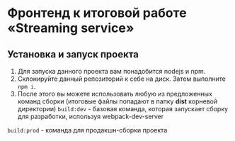 # Фронтенд к итоговой работе «Streaming service»

## Установка и запуск проекта
1. Для запуска данного проекта вам понадобится nodejs и npm.
2. Склонируйте данный репозиторий к себе на диск. Затем выполните `npm i`.
3. После этого вы можете использовать любую из предложенных команд сборки (итоговые файлы попадают в папку __dist__ корневой директории)
`build:dev` - базовая команда, которая запускает сборку для разработки, используя webpack-dev-server

`build:prod` - команда для продакшн-сборки проекта